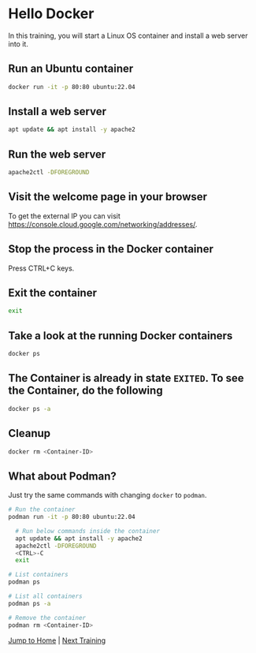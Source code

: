 # Hello Docker

In this training, you will start a Linux OS container and install a web server into it.

## Run an Ubuntu container

```bash
docker run -it -p 80:80 ubuntu:22.04
```

## Install a web server

```bash
apt update && apt install -y apache2
```

## Run the web server

```bash
apache2ctl -DFOREGROUND
```

## Visit the welcome page in your browser

To get the external IP you can visit <https://console.cloud.google.com/networking/addresses/>.

## Stop the process in the Docker container

Press CTRL+C keys.

## Exit the container

```bash
exit
```

## Take a look at the running Docker containers

```bash
docker ps
```

## The Container is already in state `EXITED`. To see the Container, do the following

```bash
docker ps -a
```

## Cleanup

```bash
docker rm <Container-ID>
```

## What about Podman?

Just try the same commands with changing `docker` to `podman`.

```bash
# Run the container
podman run -it -p 80:80 ubuntu:22.04

  # Run below commands inside the container
  apt update && apt install -y apache2
  apache2ctl -DFOREGROUND
  <CTRL>-C
  exit

# List containers
podman ps

# List all containers
podman ps -a

# Remove the container
podman rm <Container-ID>
```

[Jump to Home](../README.md) | [Next Training](../02_images/README.md)
